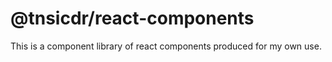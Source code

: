 # @tnsicdr/react-components

This is a component library of react components produced for my own use.